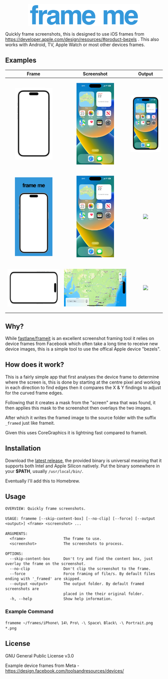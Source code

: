 <p style="text-align:center"><img src=".github/artwork/logo.svg" height="70"/></p>

Quickly frame screenshots, this is designed to use iOS frames from https://developer.apple.com/design/resources/#product-bezels . This also works with Android, TV, Apple Watch or most other devices frames.

## Examples

| Frame | Screenshot | Output |
|---|---|---|
| <p style="text-align:center">[<img src=".github/artwork/meta-iphone14pro-frame.png" width="120"/>](.github/artwork/meta-iphone14pro-frame.png)</p> | <p style="text-align:center">[<img src=".github/artwork/iphone14pro.png" width="120"/>](.github/artwork/iphone14pro.png.png)</p> | <p style="text-align:center">[<img src=".github/artwork/meta-iphone14pro-frame_framed.png" width="120"/>](.github/artwork/meta-iphone14pro-frame_framed.png)</p> |
| <p style="text-align:center">[<img src=".github/artwork/meta-iphone14pro-text-frame.png" width="120"/>](.github/artwork/meta-iphone14pro-text-frame.png)</p> | <p style="text-align:center">[<img src=".github/artwork/iphone14pro.png" width="120"/>](.github/artwork/iphone14pro.png.png)</p> | <p style="text-align:center">[<img src=".github/artwork/meta-iphone14pro-text-frame_framed.png" width="120"/>](.github/artwork/meta-iphone14pro-text-frame_framed.png)</p> |
| [<img src=".github/artwork/meta-iphone14pro-land-frame.png" height="120"/>](.github/artwork/meta-iphone14pro-land-frame.png) | <p style="text-align:center">[<img src=".github/artwork/iphone14pro-map.png" height="120"/>](.github/artwork/iphone14pro-map.png)</p> | <p style="text-align:center">[<img src=".github/artwork/meta-iphone14pro-land-frame_framed.png" width="120"/>](.github/artwork/meta-iphone14pro-land-frame_framed.png)</p> |

## Why?

While [fastlane/frameit](https://docs.fastlane.tools/actions/frameit/) is an excellent screenshot framing tool it relies on device frames from Facebook which often take a long time to receive new device images, this is a simple tool to use the offical Apple device "bezels".

## How does it work?

This is a fairly simple app that first analyses the device frame to determine where the screen is, this is done by starting at the centre pixel and working in each direction to find edges then it compares the X & Y findings to adjust for the curved frame edges.

Following that it creates a mask from the "screen" area that was found, it then applies this mask to the screenshot then overlays the two images.

After which it writes the framed image to the source folder with the suffix `_framed` just like frameit.

Given this uses CoreGraphics it is lightning fast compared to frameit.

## Installation

Download the [latest release](https://github.com/joshluongo/frameme/releases/latest), the provided binary is universal meaning that it supports both Intel and Apple Silicon natively. Put the binary somewhere in your **$PATH**, usually `/usr/local/bin/`.

Eventually I'll add this to Homebrew.

## Usage

```
OVERVIEW: Quickly frame screenshots.

USAGE: frameme [--skip-content-box] [--no-clip] [--force] [--output <output>] <frame> <screenshot> ...

ARGUMENTS:
  <frame>                 The frame to use.
  <screenshot>            The screenshots to process.

OPTIONS:
  --skip-content-box      Don't try and find the content box, just overlay the frame on the screenshot.
  --no-clip               Don't clip the screenshot to the frame.
  --force                 Force framing of file/s. By default files ending with '_framed' are skipped.
  --output <output>       The output folder. By default framed screenshots are
                          placed in the their original folder.
  -h, --help              Show help information.
```
### Example Command

`frameme ~/frames/iPhone\ 14\ Pro\ -\ Space\ Black\ -\ Portrait.png *.png`

## License

GNU General Public License v3.0

Example device frames from Meta - https://design.facebook.com/toolsandresources/devices/
